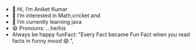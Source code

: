 - 👋 Hi, I’m Aniket Kumar
- 👀 I’m interested in Math,cricket and 
- 🌱 I’m currently learning java
- 😄 Pronouns: ...he/his
-  Always be happy
funFact: "Every Fact became Fun Fact when you read facts in funny mood 😄.",
<!---
aniketkumar588/aniketkumar588 is a ✨ special ✨ repository because its `README.md` (this file) appears on your GitHub profile.
You can click the Preview link to take a look at your changes.
--->
